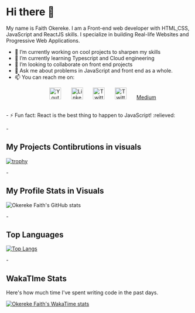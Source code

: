 <h1>Hi there 👋</h1>
My name is Faith Okereke. I am a Front-end web developer with HTML,CSS, JavaScript and ReactJS skills. 
I specialize in building Real-life Websites and Progressive Web Applications. 

- 🔭 I’m currently working on cool projects to sharpen my skills
- 🌱 I’m currently learning Typescript and Cloud engineering 
- 👯 I’m looking to collaborate on front end projects
- 💬 Ask me about problems in JavaScript and front end as a whole.
- 📫 You can reach me on:
  <p align="center">
  <a href="https://www.youtube.com/c/girlgroovee"><img width="32px" alt="Youtube" title="Youtube" src="https://i.imgur.com/qiXu7b2.png"/></a>
  &#8287;&#8287;&#8287;&#8287;&#8287;
  <a href="https://www.linkedin.com/in/okereke-faith-a464b3238/"><img width="32px" alt="LinkedIn" title="LinkedIn" src="https://i.imgur.com/yRpa1dQ.png"/></a>
  &#8287;&#8287;&#8287;&#8287;&#8287;
  <a href="https://twitter.com/girlgroovee"><img width="32px" alt="Twitter" title="Twitter" src="https://i.imgur.com/AixJgnm.png"/></a>
  &#8287;&#8287;&#8287;&#8287;&#8287;
  <a href="https://web.facebook.com/girlgroovee"><img width="32px" alt="Twitter" title="Twitter" src="https://i.imgur.com/AixJgnm.png"/></a>
  &#8287;&#8287;&#8287;&#8287;&#8287;
  <a href="https://medium.com/@faithokereke26">Medium</a>

</p>

<br/>
- ⚡ Fun fact: React is the best thing to happen to JavaScript! :relieved:

-<h2>My Projects Contibrutions in visuals</h2>

[![trophy](https://github-profile-trophy.vercel.app/?username=ryo-ma&theme=dracula&margin-w=15&margin-h=15)](https://github.com/ryo-ma/github-profile-trophy)

-<h2>My Profile Stats in Visuals</h2>
![Okereke Faith's GitHub stats](https://github-readme-stats.vercel.app/api?username=anuraghazra&show_icons=true&theme=radical)

-<h2>Top Languages</h2>
[![Top Langs](https://github-readme-stats.vercel.app/api/top-langs/?username=anuraghazra&layout=donut-vertical)](https://github.com/anuraghazra/github-readme-stats)

-<h2>WakaTIme Stats</h2>
<p>Here's how much time I've spent writing code in the past days.</p>

[![Okereke Faith's WakaTime stats](https://github-readme-stats.vercel.app/api/wakatime?username=girlgroovee)](https://github.com/anuraghazra/github-readme-stats)
